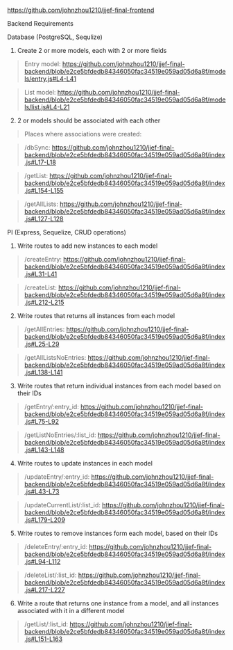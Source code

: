 https://github.com/johnzhou1210/jjef-final-frontend

Backend Requirements

Database (PostgreSQL, Sequlize)
  1. Create 2 or more models, each with 2 or more fields

  > Entry model: https://github.com/johnzhou1210/jjef-final-backend/blob/e2ce5bfdedb84346050fac34519e059ad05d6a8f/models/entry.js#L4-L41
  
  > List model: https://github.com/johnzhou1210/jjef-final-backend/blob/e2ce5bfdedb84346050fac34519e059ad05d6a8f/models/list.js#L4-L21

  2. 2 or models should be associated with each other
  > Places where associations were created:

  > /dbSync: https://github.com/johnzhou1210/jjef-final-backend/blob/e2ce5bfdedb84346050fac34519e059ad05d6a8f/index.js#L17-L18
  
  > /getList: https://github.com/johnzhou1210/jjef-final-backend/blob/e2ce5bfdedb84346050fac34519e059ad05d6a8f/index.js#L154-L155
  
  > /getAllLists: https://github.com/johnzhou1210/jjef-final-backend/blob/e2ce5bfdedb84346050fac34519e059ad05d6a8f/index.js#L127-L128

PI (Express, Sequelize, CRUD operations)
  1. Write routes to add new instances to each model

  > /createEntry: https://github.com/johnzhou1210/jjef-final-backend/blob/e2ce5bfdedb84346050fac34519e059ad05d6a8f/index.js#L31-L41
  
  > /createList: https://github.com/johnzhou1210/jjef-final-backend/blob/e2ce5bfdedb84346050fac34519e059ad05d6a8f/index.js#L212-L215

  2. Write routes that returns all instances from each model

  > /getAllEntries: https://github.com/johnzhou1210/jjef-final-backend/blob/e2ce5bfdedb84346050fac34519e059ad05d6a8f/index.js#L25-L29

  > /getAllListsNoEntries: https://github.com/johnzhou1210/jjef-final-backend/blob/e2ce5bfdedb84346050fac34519e059ad05d6a8f/index.js#L138-L141

  3. Write routes that return individual instances from each model based on their IDs

  > /getEntry/:entry_id: https://github.com/johnzhou1210/jjef-final-backend/blob/e2ce5bfdedb84346050fac34519e059ad05d6a8f/index.js#L75-L92

  > /getListNoEntries/:list_id: https://github.com/johnzhou1210/jjef-final-backend/blob/e2ce5bfdedb84346050fac34519e059ad05d6a8f/index.js#L143-L148

  4. Write routes to update instances in each model

  > /updateEntry/:entry_id: https://github.com/johnzhou1210/jjef-final-backend/blob/e2ce5bfdedb84346050fac34519e059ad05d6a8f/index.js#L43-L73

  > /updateCurrentList/:list_id: https://github.com/johnzhou1210/jjef-final-backend/blob/e2ce5bfdedb84346050fac34519e059ad05d6a8f/index.js#L179-L209

  5. Write routes to remove instances form each model, based on their IDs

  > /deleteEntry/:entry_id: https://github.com/johnzhou1210/jjef-final-backend/blob/e2ce5bfdedb84346050fac34519e059ad05d6a8f/index.js#L94-L112

  > /deleteList/:list_id: https://github.com/johnzhou1210/jjef-final-backend/blob/e2ce5bfdedb84346050fac34519e059ad05d6a8f/index.js#L217-L227
  
  6. Write a route that returns one instance from a model, and all instances associated with it in a different model

  > /getList/:list_id: https://github.com/johnzhou1210/jjef-final-backend/blob/e2ce5bfdedb84346050fac34519e059ad05d6a8f/index.js#L151-L163
